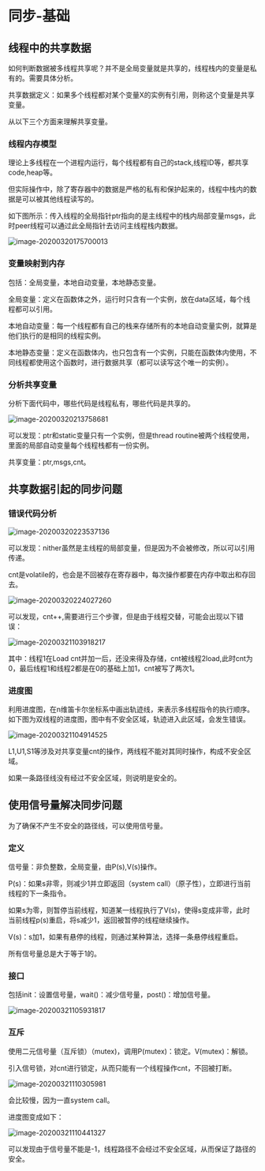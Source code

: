 # 同步-基础

## 线程中的共享数据

如何判断数据被多线程共享呢？并不是全局变量就是共享的，线程栈内的变量是私有的。需要具体分析。

共享数据定义：如果多个线程都对某个变量X的实例有引用，则称这个变量是共享变量。

从以下三个方面来理解共享变量。

### 线程内存模型

理论上多线程在一个进程内运行，每个线程都有自己的stack,线程ID等，都共享code,heap等。

但实际操作中，除了寄存器中的数据是严格的私有和保护起来的，线程中栈内的数据是可以被其他线程读写的。

如下图所示：传入线程的全局指针ptr指向的是主线程中的栈内局部变量msgs，此时peer线程可以通过此全局指针去访问主线程栈内数据。

![image-20200320175700013](同步-基础.assets/image-20200320175700013.png)

### 变量映射到内存

包括：全局变量，本地自动变量，本地静态变量。

全局变量：定义在函数体之外，运行时只含有一个实例，放在data区域，每个线程都可以引用。

本地自动变量：每一个线程都有自己的栈来存储所有的本地自动变量实例，就算是他们执行的是相同的线程实例。

本地静态变量：定义在函数体内，也只包含有一个实例，只能在函数体内使用，不同线程都使用这个函数时，进行数据共享（都可以读写这个唯一的实例）。

### 分析共享变量

分析下面代码中，哪些代码是线程私有，哪些代码是共享的。

![image-20200320213758681](同步-基础.assets/image-20200320213758681.png)

可以发现：ptr和static变量只有一个实例，但是thread routine被两个线程使用，里面的局部自动变量每个线程栈都有一份实例。

共享变量：ptr,msgs,cnt。

## 共享数据引起的同步问题

### 错误代码分析

![image-20200320223537136](同步-基础.assets/image-20200320223537136.png)

可以发现：nither虽然是主线程的局部变量，但是因为不会被修改，所以可以引用传递。

cnt是volatile的，也会是不回被存在寄存器中，每次操作都要在内存中取出和存回去。

![image-20200320224027260](同步-基础.assets/image-20200320224027260.png)

可以发现，cnt++,需要进行三个步骤，但是由于线程交替，可能会出现以下错误：

![image-20200321103918217](同步-基础.assets/image-20200321103918217.png)

其中：线程1在Load cnt并加一后，还没来得及存储，cnt被线程2load,此时cnt为0，最后线程1和线程2都是在0的基础上加1，cnt被写了两次1。

### 进度图

利用进度图，在n维笛卡尔坐标系中画出轨迹线，来表示多线程指令的执行顺序。如下图为双线程的进度图，图中有不安全区域，轨迹进入此区域，会发生错误。

![image-20200321104914525](同步-基础.assets/image-20200321104914525.png)

L1,U1,S1等涉及对共享变量cnt的操作，两线程不能对其同时操作，构成不安全区域。

如果一条路径线没有经过不安全区域，则说明是安全的。

## 使用信号量解决同步问题

为了确保不产生不安全的路径线，可以使用信号量。

### 定义

信号量：非负整数，全局变量，由P(s),V(s)操作。

P(s)：如果s非零，则减少1并立即返回（system call）（原子性），立即进行当前线程的下一条指令。

如果s为零，则暂停当前线程，知道某一线程执行了V(s)，使得s变成非零，此时当前线程p(s)重启，将s减少1，返回被暂停的线程继续操作。

V(s)：s加1，如果有悬停的线程，则通过某种算法，选择一条悬停线程重启。

所有信号量总是大于等于1的。

### 接口

包括init：设置信号量，wait()：减少信号量，post()：增加信号量。

![image-20200321105931817](同步-基础.assets/image-20200321105931817.png)

### 互斥

使用二元信号量（互斥锁）（mutex)，调用P(mutex)：锁定。V(mutex)：解锁。

引入信号锁，对cnt进行锁定，从而只能有一个线程操作cnt，不回被打断。

![image-20200321110305981](同步-基础.assets/image-20200321110305981.png)

会比较慢，因为一直system call。

进度图变成如下：

![image-20200321110441327](同步-基础.assets/image-20200321110441327.png)

可以发现由于信号量不能是-1，线程路径不会经过不安全区域，从而保证了路径的安全。